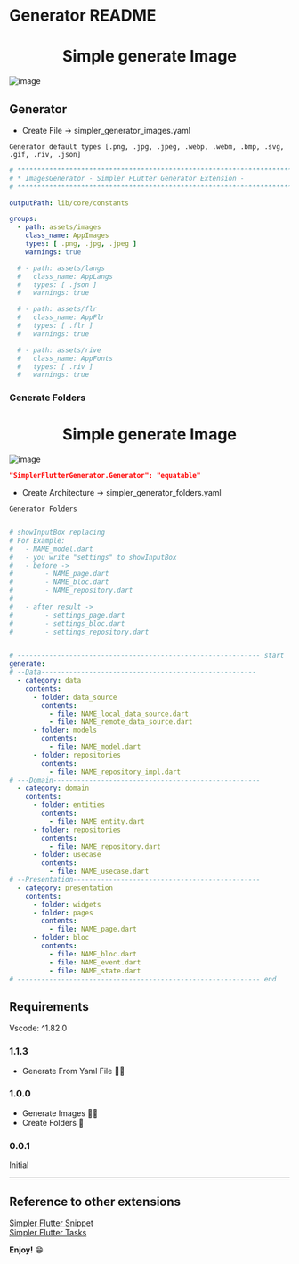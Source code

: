 # Generator README

<div align="center">
  <h1>Simple generate Image</h1>
</div>

![image](images/generator_image.gif)


## Generator

- Create File ->  simpler_generator_images.yaml

`Generator default types [.png, .jpg, .jpeg, .webp, .webm, .bmp, .svg, .gif, .riv, .json]`

```yaml
# **************************************************************************
# * ImagesGenerator - Simpler FLutter Generator Extension -
# **************************************************************************

outputPath: lib/core/constants

groups:
  - path: assets/images
    class_name: AppImages
    types: [ .png, .jpg, .jpeg ]
    warnings: true

  # - path: assets/langs
  #   class_name: AppLangs
  #   types: [ .json ]
  #   warnings: true

  # - path: assets/flr
  #   class_name: AppFlr
  #   types: [ .flr ]
  #   warnings: true

  # - path: assets/rive
  #   class_name: AppFonts
  #   types: [ .riv ]
  #   warnings: true
```

### Generate Folders

<div align="center">
  <h1>Simple generate Image</h1>
</div>

![image](images/generator_folders.gif)


```json 
"SimplerFlutterGenerator.Generator": "equatable"
```
- Create Architecture ->  simpler_generator_folders.yaml

`Generator Folders`

```yaml

# showInputBox replacing 
# For Example:
#   - NAME_model.dart
#   - you write "settings" to showInputBox
#   - before -> 
#        - NAME_page.dart
#        - NAME_bloc.dart
#        - NAME_repository.dart
#
#   - after result -> 
#        - settings_page.dart
#        - settings_bloc.dart
#        - settings_repository.dart


# ------------------------------------------------------------- start
generate:
# --Data------------------------------------------------------
  - category: data
    contents:
      - folder: data_source
        contents:
          - file: NAME_local_data_source.dart
          - file: NAME_remote_data_source.dart
      - folder: models
        contents:
          - file: NAME_model.dart
      - folder: repositories
        contents:
          - file: NAME_repository_impl.dart
# ---Domain----------------------------------------------------          
  - category: domain
    contents:
      - folder: entities
        contents:
          - file: NAME_entity.dart
      - folder: repositories
        contents:
          - file: NAME_repository.dart
      - folder: usecase
        contents:
          - file: NAME_usecase.dart
# --Presentation-----------------------------------------------
  - category: presentation
    contents:
      - folder: widgets
      - folder: pages
        contents:
          - file: NAME_page.dart
      - folder: bloc
        contents:
          - file: NAME_bloc.dart
          - file: NAME_event.dart
          - file: NAME_state.dart
# ------------------------------------------------------------- end

```


## Requirements

Vscode: ^1.82.0

### 1.1.3

 - Generate From Yaml File 👻😅

### 1.0.0

 - Generate Images 👻😅
 - Create Folders 👻

### 0.0.1

Initial

---

## Reference to other extensions

[Simpler Flutter Snippet](https://marketplace.visualstudio.com/items?itemName=Eldiyar-Dev.simpler-flutter-snippets)<br>
[Simpler Flutter Tasks](https://marketplace.visualstudio.com/items?itemName=Eldiyar-Dev.simpler-flutter-tasks)

**Enjoy!** 😁
